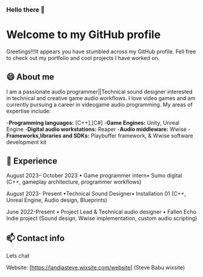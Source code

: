 ### Hello there 👋
# Welcome to my GitHub profile

Greetings!!!It appears you have stumbled across my GitHub profile. Fell free to check out my portfolio and cool projects I have worked on.

## 😄 About me

I am a passionate audio programmer||Technical sound designer interested in technical and creative game audio workflows. I love video games and am currently pursuing a career in videogame audio programming. My areas of expertise include:

-**Programming languages:** [C++],[C#]
-**Game Engines:** Unity, Unreal Engine
-**Digital audio workstations:** Reaper
-**Audio middleware:** Wwise
-**Frameworks,libraries and SDKs:** Playbuffer framework, & Wwise software development kit

## 🔭 Experience
August 2023– October 2023
• Game programmer intern• Sumo digital
(C++, gameplay architecture, programmer workflows)

August 2023- Present
•Technical Sound Designer• Installation 01
(C++, Unreal Engine, Audio design, Blueprints)

June 2022-Present
• Project Lead & Technical audio designer • Fallen Echo Indie project
(Sound design, Wwise implementation, custom audio scripting) 

## 📫 Contact info
Lets chat

Website: [https://landiasteve.wixsite.com/website] (Steve Babu wixsite)


<!--
**Babuthetitan/Babuthetitan** is a ✨ _special_ ✨ repository because its `README.md` (this file) appears on your GitHub profile.

Here are some ideas to get you started:

- 🔭 I’m currently working on ...
- 🌱 I’m currently learning ...
- 👯 I’m looking to collaborate on ...
- 🤔 I’m looking for help with ...
- 💬 Ask me about ...
- 📫 How to reach me: ...
- 😄 Pronouns: ...
- ⚡ Fun fact: ...
-->
